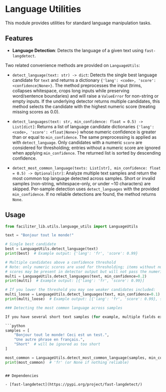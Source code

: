 # Language Utilities

This module provides utilities for standard language manipulation tasks.

## Features

- **Language Detection**: Detects the language of a given text using `fast-langdetect`.

Two related convenience methods are provided on `LanguageUtils`:

- `detect_language(text: str) -> dict`: Detects the single best language candidate for `text` and returns a dictionary `{'lang': <code>, 'score': <confidence|None>}`. The method preprocesses the input (trims, collapses whitespace, crops long inputs while preserving word/sentence boundaries) and will raise a `ValueError` for non-string or empty inputs. If the underlying detector returns multiple candidates, this method selects the candidate with the highest numeric score (treating missing scores as 0.0).

- `detect_languages(text: str, min_confidence: float = 0.5) -> List[dict]`: Returns a list of language candidate dictionaries `{'lang': <code>, 'score': <float|None>}` whose numeric confidence is greater than or equal to `min_confidence`. The same preprocessing is applied as with `detect_language`. Only candidates with a numeric `score` are considered for thresholding; entries without a numeric score are ignored when applying `min_confidence`. The returned list is sorted by descending confidence.

- `detect_most_common_language(texts: List[str], min_confidence: float = 0.5) -> Optional[str]`: Analyze multiple text samples and return the most common top language detected across samples. Short or invalid samples (non-string, whitespace-only, or under ~10 characters) are skipped. Per-sample detection uses `detect_languages` with the provided `min_confidence`. If no reliable detections are found, the method returns `None`.


## Usage

```python
from faciliter_lib.utils.language_utils import LanguageUtils

text = "Bonjour tout le monde!"

# Single best candidate
best = LanguageUtils.detect_language(text)
print(best)  # Example output: {'lang': 'fr', 'score': 0.99}

# Multiple candidates above a confidence threshold
# Note: only numeric scores are used for thresholding; items without numeric
# scores may be present in detector output but will not pass the numeric filter.
multi = LanguageUtils.detect_languages(text, min_confidence=0.2)
print(multi)  # Example output: [{'lang': 'fr', 'score': 0.99}]

# If you lower the threshold you may see weaker candidates included:
multi_loose = LanguageUtils.detect_languages(text, min_confidence=0.1)
print(multi_loose)  # Example output: [{'lang': 'fr', 'score': 0.99}, {'lang': 'en', 'score': 0.25}]

### Detecting the most common language across samples

If you have several short text samples (for example, multiple fields extracted from a document), you can get the most common detected language using `detect_most_common_language`:

```python
samples = [
	"Bonjour tout le monde! Ceci est un test.",
	"Une autre phrase en français.",
	"Short"  # will be ignored as too short
]

most_common = LanguageUtils.detect_most_common_language(samples, min_confidence=0.2)
print(most_common)  # 'fr' (or None if nothing reliable)
```
```

## Dependencies

- [fast-langdetect](https://pypi.org/project/fast-langdetect/)
